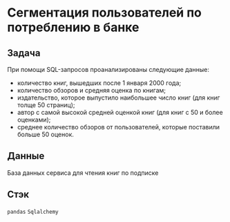# Сегментация пользователей по потреблению в банке

## Задача
При помощи SQL-запросов проанализированы следующие данные:

- количество книг, вышедших после 1 января 2000 года;
- количество обзоров и средняя оценка по книгам;
- издательство, которое выпустило наибольшее число книг (для книг толще 50 страниц);
- автор с самой высокой средней оценкой книг (для книг с 50 и более оценками);
- среднее количество обзоров от пользователей, которые поставили больше 50 оценок.

## Данные
База данных сервиса для чтения книг по подписке

## Стэк
`pandas`
`Sqlalchemy`


